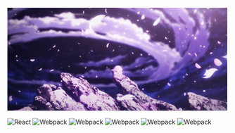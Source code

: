 ![Header](https://github.com/AdDoha0/AdDoha0/blob/main/assets/s.gif)


<p>

<img alt="React" src="https://img.shields.io/badge/-Rust-black?style=flat-square&logo=rust&logoColor=orange" />
<img alt="Webpack" src="https://img.shields.io/badge/-Python-black?style=flat-square&logo=python&logoColor=blue" />
<img alt="Webpack" src="https://img.shields.io/badge/-SQL-black?style=flat-square&logo=postgresql&logoColor=blue"/>
<img alt="Webpack" src="https://img.shields.io/badge/-Linux-black?style=flat-square&logo=ubuntu&logoColor=red"/>
<img alt="Webpack" src="https://img.shields.io/badge/-Django-black?style=flat-square&logo=django&logoColor=green"/>
<img alt="Webpack" src="https://img.shields.io/badge/-Git-black?style=flat-square&logo=git&logoColor=red"/>


<!-- <img alt="Docker" src="https://img.shields.io/badge/-Docker-46a2f1?style=flat-square&logo=docker&logoColor=white" /> -->

<p>

